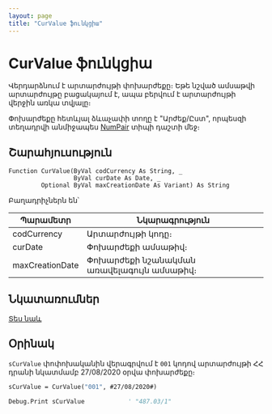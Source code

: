 ```yaml
---
layout: page
title: "CurValue ֆունկցիա"
---
```


# CurValue ֆունկցիա

Վերդարձնում է արտարժույթի փոխարժեքը։ 
Եթե նշված ամսաթվի արտարժույթը բացակայում է, ապա բերվում է արտարժույթի վերջին առկա տվյալը։ 

Փոխարժեքը հետևյալ ձևաչափի տողը է "Արժեք/Ըստ", որպեսզի տեղադրվի անմիջապես [NumPair](../../../Types/NumPair.md) տիպի դաշտի մեջ։

## Շարահյուսություն

```as4x
Function CurValue(ByVal codCurrency As String, _
                  ByVal curDate As Date, _
         Optional ByVal maxCreationDate As Variant) As String
```

Բաղադրիչներն են՝


| Պարամետր | Նկարագրություն |
|--|--|
| codCurrency | Արտարժույթի կոդը։ |
| curDate | Փոխարժեքի ամսաթիվ։ |
| maxCreationDate | Փոխարժեքի նշանակման առավելագույն ամսաթիվ։ |


## Նկատառումներ

[Տես նաև](../../../functions.html)

## Օրինակ

`sCurValue` փոփոխականին վերագրվում է `001` կոդով արտարժույթի ՀՀ դրանի նկատմամբ 27/08/2020 օրվա փոխարժեքը։

``` vb
sCurValue = CurValue("001", #27/08/2020#)

Debug.Print sCurValue            ' "487.03/1"
```
